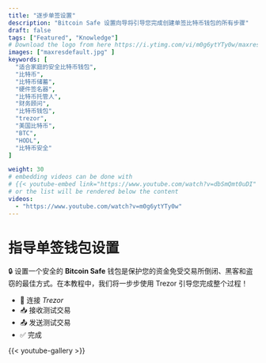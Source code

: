 ```yaml
---
title: "逐步单签设置"
description: "Bitcoin Safe 设置向导将引导您完成创建单签比特币钱包的所有步骤"
draft: false
tags: ["Featured", "Knowledge"]
# Download the logo from here https://i.ytimg.com/vi/m0g6ytYTy0w/maxresdefault.jpg
images: ["maxresdefault.jpg" ]
keywords: [
  "适合家庭的安全比特币钱包",
  "比特币",
  "比特币储蓄",
  "硬件签名器",
  "比特币托管人",
  "财务顾问",
  "比特币钱包",
  "trezor",
  "美国比特币",
  "BTC",
  "HODL",
  "比特币安全"
]

weight: 30
# embedding videos can be done with 
# {{< youtube-embed link="https://www.youtube.com/watch?v=dbSmQmt0uDI" >}}
# or the list will be rendered below the content
videos:
  - "https://www.youtube.com/watch?v=m0g6ytYTy0w"
---
```



# 指导单签钱包设置

🔒 设置一个安全的 **Bitcoin Safe** 钱包是保护您的资金免受交易所倒闭、黑客和盗窃的最佳方式。在本教程中，我们将一步步使用 Trezor 引导您完成整个过程！
 


- 🔐 连接 *Trezor* 
- 📥 接收测试交易
- 📤 发送测试交易
- ✅ 完成
 

{{< youtube-gallery >}}